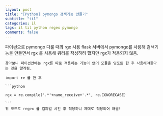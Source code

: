 ```yaml
---
layout: post
title: "[Python] pymongo 검색기능 만들기"
subtitle: "til"
categories: il
tags: il til python regex pymongo
comments: false
---
```



파이썬으로 pymongo 다룰 때의  rgx 사용 flask 서버에서 pymongo를 사용해 검색기능을 만들면서 rgx 를 사용해 쿼리를 작성하려 했지만 rgx가 적용되지 않음.
    
    찾아보니 파이썬안에는 rgx를 따로 적용하는 기능이 없어 모듈을 임포트 한 후 사용해야한다는 것을 알게됨.
    
    import re 를 한 후 
    
    ```python

    rgx = re.compile('.*'+name_receive+'.*', re.IGNORECASE)
    
    ```
    위 코드로 regex 를 컴파일 시킨 후 적용하니 제대로 적용되어 해결!
